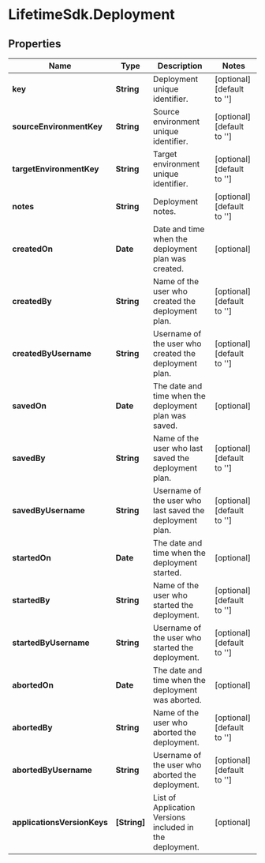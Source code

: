 # LifetimeSdk.Deployment

## Properties
Name | Type | Description | Notes
------------ | ------------- | ------------- | -------------
**key** | **String** | Deployment unique identifier. | [optional] [default to &#39;&#39;]
**sourceEnvironmentKey** | **String** | Source environment unique identifier. | [optional] [default to &#39;&#39;]
**targetEnvironmentKey** | **String** | Target environment unique identifier. | [optional] [default to &#39;&#39;]
**notes** | **String** | Deployment notes. | [optional] [default to &#39;&#39;]
**createdOn** | **Date** | Date and time when the deployment plan was created. | [optional] 
**createdBy** | **String** | Name of the user who created the deployment plan. | [optional] [default to &#39;&#39;]
**createdByUsername** | **String** | Username of the user who created the deployment plan. | [optional] [default to &#39;&#39;]
**savedOn** | **Date** | The date and time when the deployment plan was saved. | [optional] 
**savedBy** | **String** | Name of the user who last saved the deployment plan. | [optional] [default to &#39;&#39;]
**savedByUsername** | **String** | Username of the user who last saved the deployment plan. | [optional] [default to &#39;&#39;]
**startedOn** | **Date** | The date and time when the deployment started. | [optional] 
**startedBy** | **String** | Name of the user who started the deployment. | [optional] [default to &#39;&#39;]
**startedByUsername** | **String** | Username of the user who started the deployment. | [optional] [default to &#39;&#39;]
**abortedOn** | **Date** | The date and time when the deployment was aborted. | [optional] 
**abortedBy** | **String** | Name of the user who aborted the deployment. | [optional] [default to &#39;&#39;]
**abortedByUsername** | **String** | Username of the user who aborted the deployment. | [optional] [default to &#39;&#39;]
**applicationsVersionKeys** | **[String]** | List of Application Versions included in the deployment. | [optional] 


